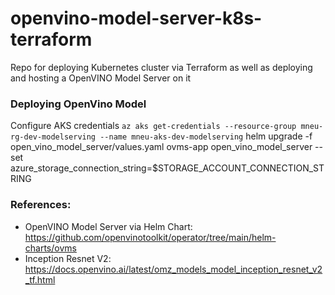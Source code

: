 # openvino-model-server-k8s-terraform
Repo for deploying Kubernetes cluster via Terraform as well as deploying and hosting a OpenVINO Model Server on it


### Deploying OpenVino Model 

Configure AKS credentials
`az aks get-credentials --resource-group mneu-rg-dev-modelserving --name mneu-aks-dev-modelserving`
helm upgrade -f open_vino_model_server/values.yaml ovms-app open_vino_model_server --set azure_storage_connection_string=$STORAGE_ACCOUNT_CONNECTION_STRING


### References:
- OpenVINO Model Server via Helm Chart: https://github.com/openvinotoolkit/operator/tree/main/helm-charts/ovms
- Inception Resnet V2: https://docs.openvino.ai/latest/omz_models_model_inception_resnet_v2_tf.html